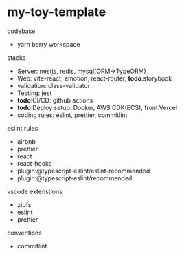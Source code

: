 # my-toy-template

codebase

- yarn berry workspace

stacks

- Server: nestjs, redis, mysql(ORM->TypeORM)
- Web: vite-react, emotion, react-router, **todo**:storybook
- validation: class-validator
- Testing: jest
- **todo**:CI/CD: github actions
- **todo**:Deploy setup: Docker, AWS CDK(ECS), front:Vercel
- coding rules: eslint, prettier, commitlint

eslint rules

- airbnb
- prettier
- react
- react-hooks
- plugin:@typescript-eslint/eslint-recommended
- plugin:@typescript-eslint/recommended

vscode extenstions

- zipfs
- eslint
- prettier

conventions

- commitlint

